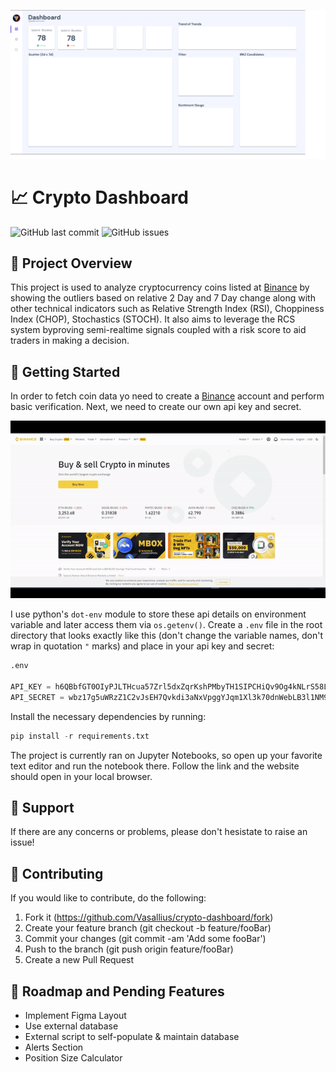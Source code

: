 ![Tab 1](https://github.com/Vasallius/crypto-dashboard/blob/master/media/tab-1.png)
# 📈 Crypto Dashboard

![GitHub last commit](https://img.shields.io/github/last-commit/Vasallius/crypto-dashboard) ![GitHub issues](https://img.shields.io/github/issues-raw/Vasallius/crypto-dashboard)


## 🔶 Project Overview

This project is used to analyze cryptocurrency coins listed at [Binance](https://www.binance.com/en) by showing the outliers based on relative 2 Day and 7 Day change along with other technical indicators such as Relative Strength Index (RSI), Choppiness Index (CHOP), Stochastics (STOCH). It also aims to leverage the RCS system byproving semi-realtime signals coupled with a risk score to aid traders in making a decision.


## 🔶 Getting Started

In order to fetch coin data yo need to create a [Binance](https://www.binance.com/en) account and perform basic verification. Next, we need to create our own api key and secret.

![How to create API Key](https://github.com/Vasallius/crypto-dashboard/blob/master/media/create_api.gif)

I use python's `dot-env` module to store these api details on environment variable and later access them via `os.getenv()`. 
Create a `.env` file in the root directory that looks exactly like this (don't change the variable names, don't wrap in quotation `"` marks) and place in your api key and secret:

```py
.env

API_KEY = h6QBbfGT0OIyPJLTHcua57Zrl5dxZqrKshPMbyTH1SIPCHiQv9Og4kNLrS58LkId
API_SECRET = wbz17g5uWRzZ1C2vJsEH7Qvkdi3aNxVpggYJqm1Xl3k70dnWebLB3l1NM9K2f9BB
```

Install the necessary dependencies by running:
```py
pip install -r requirements.txt
```

The project is currently ran on Jupyter Notebooks, so open up your favorite text editor and run the notebook there. Follow the link and the website should open in your local browser.


## 🔶 Support

If there are any concerns or problems, please don't hesistate to raise an issue!

## 🔶 Contributing

If you would like to contribute, do the following: 

1. Fork it (https://github.com/Vasallius/crypto-dashboard/fork)
2. Create your feature branch (git checkout -b feature/fooBar)
3. Commit your changes (git commit -am 'Add some fooBar')
4. Push to the branch (git push origin feature/fooBar)
5. Create a new Pull Request


## 🔶 Roadmap and Pending Features

- Implement Figma Layout
- Use external database 
- External script to self-populate & maintain database
- Alerts Section
- Position Size Calculator
